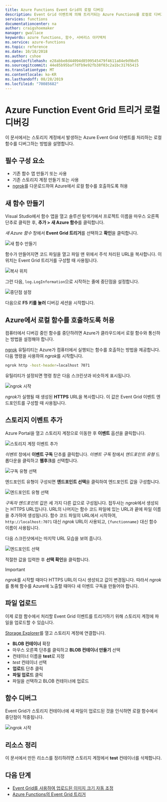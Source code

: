 ```yaml
---
title: Azure Functions Event Grid의 로컬 디버깅
description: Event Grid 이벤트에 의해 트리거되는 Azure Functions를 로컬로 디버그하는 방법 알아보기
services: functions
documentationcenter: na
author: craigshoemaker
manager: gwallace
keywords: azure functions, 함수, 서버리스 아키텍처
ms.service: azure-functions
ms.topic: reference
ms.date: 10/18/2018
ms.author: cshoe
ms.openlocfilehash: e28abbe8d44094d8599545479f4611a84e9d9bd5
ms.sourcegitcommit: 44e85b95baf7dfb9e92fb38f03c2a1bc31765415
ms.translationtype: MT
ms.contentlocale: ko-KR
ms.lasthandoff: 08/28/2019
ms.locfileid: "70085682"
---
```

# <a name="azure-function-event-grid-trigger-local-debugging"></a>Azure Function Event Grid 트리거 로컬 디버깅

이 문서에서는 스토리지 계정에서 발생하는 Azure Event Grid 이벤트를 처리하는 로컬 함수를 디버그하는 방법을 설명합니다. 

## <a name="prerequisites"></a>필수 구성 요소

- 기존 함수 앱 만들기 또는 사용
- 기존 스토리지 계정 만들기 또는 사용
- [ngrok](https://ngrok.com/)를 다운로드하여 Azure에서 로컬 함수를 호출하도록 허용

## <a name="create-a-new-function"></a>새 함수 만들기

Visual Studio에서 함수 앱을 열고 솔루션 탐색기에서 프로젝트 이름을 마우스 오른쪽 단추로 클릭한 후, **추가 > 새 Azure 함수**를 클릭합니다.

*새 Azure 함수* 창에서 **Event Grid 트리거**를 선택하고 **확인**을 클릭합니다.

![새 함수 만들기](./media/functions-debug-event-grid-trigger-local/functions-debug-event-grid-trigger-local-add-function.png)

함수가 만들어지면 코드 파일을 열고 파일 맨 위에서 주석 처리된 URL을 복사합니다. 이 위치는 Event Grid 트리거를 구성할 때 사용됩니다.

![복사 위치](./media/functions-debug-event-grid-trigger-local/functions-debug-event-grid-trigger-local-copy-location.png)

그런 다음, `log.LogInformation`으로 시작하는 줄에 중단점을 설정합니다.

![중단점 설정](./media/functions-debug-event-grid-trigger-local/functions-debug-event-grid-trigger-local-set-breakpoint.png)


다음으로 **F5 키를 눌러** 디버깅 세션을 시작합니다.

## <a name="allow-azure-to-call-your-local-function"></a>Azure에서 로컬 함수를 호출하도록 허용

컴퓨터에서 디버깅 중인 함수를 중단하려면 Azure가 클라우드에서 로컬 함수와 통신하는 방법을 설정해야 합니다.

[ngrok](https://ngrok.com/) 유틸리티는 Azure가 컴퓨터에서 실행되는 함수를 호출하는 방법을 제공합니다. 다음 명령을 사용하여 *ngrok*를 시작합니다.

```bash
ngrok http -host-header=localhost 7071
```
유틸리티가 설정되면 명령 창은 다음 스크린샷과 비슷하게 표시됩니다.

![ngrok 시작](./media/functions-debug-event-grid-trigger-local/functions-debug-event-grid-trigger-local-ngrok.png)

*ngrok*가 실행될 때 생성된 **HTTPS** URL을 복사합니다. 이 값은 Event Grid 이벤트 엔드포인트를 구성할 때 사용됩니다.

## <a name="add-a-storage-event"></a>스토리지 이벤트 추가

Azure Portal을 열고 스토리지 계정으로 이동한 후 **이벤트** 옵션을 클릭합니다.

![스토리지 계정 이벤트 추가](./media/functions-debug-event-grid-trigger-local/functions-debug-event-grid-trigger-local-add-event.png)

*이벤트* 창에서 **이벤트 구독** 단추를 클릭합니다. *이벤트 구독* 창에서 *엔드포인트 유형* 드롭다운을 클릭하고 **웹후크**를 선택합니다.

![구독 유형 선택](./media/functions-debug-event-grid-trigger-local/functions-debug-event-grid-trigger-local-event-subscription-type.png)

엔드포인트 유형이 구성되면 **엔드포인트 선택**을 클릭하여 엔드포인트 값을 구성합니다.

![엔드포인트 유형 선택](./media/functions-debug-event-grid-trigger-local/functions-debug-event-grid-trigger-local-event-subscription-endpoint.png)

*구독자 엔드포인트* 값은 세 가지 다른 값으로 구성됩니다. 접두사는 *ngrok*에서 생성되는 HTTPS URL입니다. URL의 나머지는 함수 코드 파일에 있는 URL과 끝에 파일 이름을 추가하여 생성됩니다. 함수 코드 파일의 URL에서 시작하여, `http://localhost:7071` 대신 *ngrok* URL이 사용되고, `{functionname}` 대신 함수 이름이 사용됩니다.

다음 스크린샷에서는 마지막 URL 모습을 보여 줍니다.

![엔드포인트 선택](./media/functions-debug-event-grid-trigger-local/functions-debug-event-grid-trigger-local-event-subscription-endpoint-selection.png)

적절한 값을 입력한 후 **선택 확인**을 클릭합니다.

> [!IMPORTANT]
> *ngrok*를 시작할 때마다 HTTPS URL이 다시 생성되고 값이 변경됩니다. 따라서 *ngrok*를 통해 함수를 Azure에 노출할 때마다 새 이벤트 구독을 만들어야 합니다.

## <a name="upload-a-file"></a>파일 업로드

이제 로컬 함수에서 처리할 Event Grid 이벤트를 트리거하기 위해 스토리지 계정에 파일을 업로드할 수 있습니다. 

[Storage Explorer](https://azure.microsoft.com/features/storage-explorer/)를 열고 스토리지 계정에 연결합니다. 

- **BLOB 컨테이너** 확장 
- 마우스 오른쪽 단추를 클릭하고 **BLOB 컨테이너 만들기** 선택
- 컨테이너 이름을 **test**로 지정
- *test* 컨테이너 선택
- **업로드** 단추 클릭
- **파일 업로드** 클릭
- 파일을 선택하고 BLOB 컨테이너에 업로드

## <a name="debug-the-function"></a>함수 디버그

Event Grid가 스토리지 컨테이너에 새 파일이 업로드된 것을 인식하면 로컬 함수에서 중단점이 적중됩니다.

![ngrok 시작](./media/functions-debug-event-grid-trigger-local/functions-debug-event-grid-trigger-local-breakpoint.png)

## <a name="clean-up-resources"></a>리소스 정리

이 문서에서 만든 리소스를 정리하려면 스토리지 계정에서 **test** 컨테이너를 삭제합니다.

## <a name="next-steps"></a>다음 단계

- [Event Grid를 사용하여 업로드된 이미지 크기 자동 조정](../event-grid/resize-images-on-storage-blob-upload-event.md)
- [Azure Functions의 Event Grid 트리거](./functions-bindings-event-grid.md)
